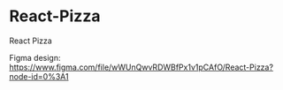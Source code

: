 # React-Pizza
React Pizza

Figma design:
https://www.figma.com/file/wWUnQwvRDWBfPx1v1pCAfO/React-Pizza?node-id=0%3A1
